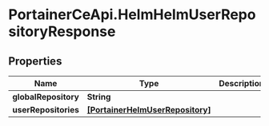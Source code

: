 # PortainerCeApi.HelmHelmUserRepositoryResponse

## Properties
Name | Type | Description | Notes
------------ | ------------- | ------------- | -------------
**globalRepository** | **String** |  | [optional] 
**userRepositories** | [**[PortainerHelmUserRepository]**](PortainerHelmUserRepository.md) |  | [optional] 


